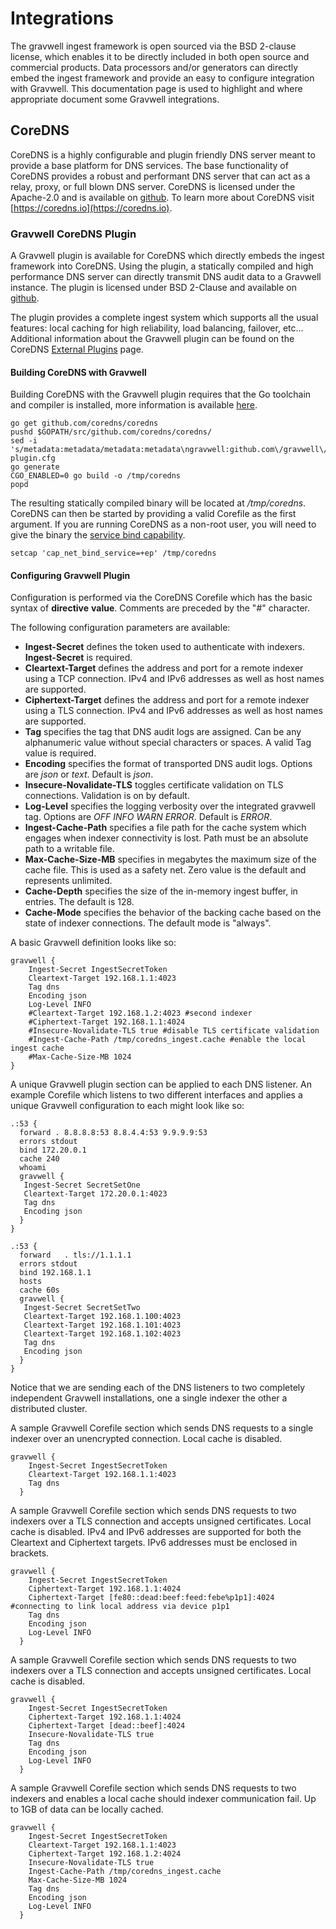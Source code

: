 # Integrations

The gravwell ingest framework is open sourced via the BSD 2-clause license, which enables it to be directly included in both open source and commercial products.  Data processors and/or generators can directly embed the ingest framework and provide an easy to configure integration with Gravwell.  This documentation page is used to highlight and where appropriate document some Gravwell integrations.

## CoreDNS

CoreDNS is a highly configurable and plugin friendly DNS server meant to provide a base platform for DNS services.   The base functionality of CoreDNS provides a robust and performant DNS server that can act as a relay, proxy, or full blown DNS server.  CoreDNS is licensed under the Apache-2.0 and is available on [github](https://github.com/coredns/coredns).  To learn more about CoreDNS visit [https://coredns.io](https://coredns.io).

### Gravwell CoreDNS Plugin

A Gravwell plugin is available for CoreDNS which directly embeds the ingest framework into CoreDNS.  Using the plugin, a statically compiled and high performance DNS server can directly transmit DNS audit data to a Gravwell instance.  The plugin is licensed under BSD 2-Clause and available on [github](https://github.com/gravwell/coredns).

The plugin provides a complete ingest system which supports all the usual features: local caching for high reliability, load balancing, failover, etc...  Additional information about the Gravwell plugin can be found on the CoreDNS [External Plugins](https://coredns.io/explugins/gravwell/) page.

#### Building CoreDNS with Gravwell

Building CoreDNS with the Gravwell plugin requires that the Go toolchain and compiler is installed, more information is available [here](https://golang.org/).

```
go get github.com/coredns/coredns
pushd $GOPATH/src/github.com/coredns/coredns/
sed -i 's/metadata:metadata/metadata:metadata\ngravwell:github.com\/gravwell\/coredns/g' plugin.cfg
go generate
CGO_ENABLED=0 go build -o /tmp/coredns
popd
```

The resulting statically compiled binary will be located at _/tmp/coredns_.  CoreDNS can then be started by providing a valid Corefile as the first argument.  If you are running CoreDNS as a non-root user, you will need to give the binary the [service bind capability](https://wiki.apache.org/httpd/NonRootPortBinding).

```
setcap 'cap_net_bind_service=+ep' /tmp/coredns
```

#### Configuring Gravwell Plugin

Configuration is performed via the CoreDNS Corefile which has the basic syntax of **directive** **value**.  Comments are preceded by the "#" character.

The following configuration parameters are available:

* **Ingest-Secret** defines the token used to authenticate with indexers.  **Ingest-Secret** is required.
* **Cleartext-Target** defines the address and port for a remote indexer using a TCP connection.  IPv4 and IPv6 addresses as well as host names are supported.
* **Ciphertext-Target** defines the address and port for a remote indexer using a TLS connection.  IPv4 and IPv6 addresses as well as host names are supported.
* **Tag** specifies the tag that DNS audit logs are assigned.  Can be any alphanumeric value without special characters or spaces.  A valid Tag value is required.
* **Encoding** specifies the format of transported DNS audit logs.  Options are _json_ or _text_.  Default is _json_.
* **Insecure-Novalidate-TLS** toggles certificate validation on TLS connections.  Validation is on by default.
* **Log-Level** specifies the logging verbosity over the integrated gravwell tag.  Options are _OFF_ _INFO_ _WARN_ _ERROR_.  Default is _ERROR_.
* **Ingest-Cache-Path** specifies a file path for the cache system which engages when indexer connectivity is lost.  Path must be an absolute path to a writable file.
* **Max-Cache-Size-MB** specifies in megabytes the maximum size of the cache file.  This is used as a safety net.  Zero value is the default and represents unlimited.
* **Cache-Depth** specifies the size of the in-memory ingest buffer, in entries. The default is 128.
* **Cache-Mode** specifies the behavior of the backing cache based on the state of indexer connections. The default mode is "always".


A basic Gravwell definition looks like so:

~~~
gravwell {
    Ingest-Secret IngestSecretToken
    Cleartext-Target 192.168.1.1:4023
    Tag dns
    Encoding json
    Log-Level INFO
    #Cleartext-Target 192.168.1.2:4023 #second indexer
    #Ciphertext-Target 192.168.1.1:4024
    #Insecure-Novalidate-TLS true #disable TLS certificate validation
    #Ingest-Cache-Path /tmp/coredns_ingest.cache #enable the local ingest cache
    #Max-Cache-Size-MB 1024
}
~~~

A unique Gravwell plugin section can be applied to each DNS listener.  An example Corefile which listens to two different interfaces and applies a unique Gravwell configuration to each might look like so:

~~~
.:53 {
  forward . 8.8.8.8:53 8.8.4.4:53 9.9.9.9:53
  errors stdout
  bind 172.20.0.1
  cache 240
  whoami
  gravwell {
   Ingest-Secret SecretSetOne
   Cleartext-Target 172.20.0.1:4023
   Tag dns
   Encoding json
  }
}

.:53 {
  forward	. tls://1.1.1.1
  errors stdout
  bind 192.168.1.1
  hosts
  cache 60s
  gravwell {
   Ingest-Secret SecretSetTwo
   Cleartext-Target 192.168.1.100:4023
   Cleartext-Target 192.168.1.101:4023
   Cleartext-Target 192.168.1.102:4023
   Tag dns
   Encoding json
  }
}
~~~

Notice that we are sending each of the DNS listeners to two completely independent Gravwell installations, one a single indexer the other a distributed cluster.

A sample Gravwell Corefile section which sends DNS requests to a single indexer over an unencrypted connection.  Local cache is disabled.

~~~
gravwell {
    Ingest-Secret IngestSecretToken
    Cleartext-Target 192.168.1.1:4023
    Tag dns
  }
~~~

A sample Gravwell Corefile section which sends DNS requests to two indexers over a TLS connection and accepts unsigned certificates. Local cache is disabled.
IPv4 and IPv6 addresses are supported for both the Cleartext and Ciphertext targets.  IPv6 addresses must be enclosed in brackets.

~~~
gravwell {
    Ingest-Secret IngestSecretToken
    Ciphertext-Target 192.168.1.1:4024
    Ciphertext-Target [fe80::dead:beef:feed:febe%p1p1]:4024 #connecting to link local address via device p1p1
    Tag dns
    Encoding json
    Log-Level INFO
  }
~~~

A sample Gravwell Corefile section which sends DNS requests to two indexers over a TLS connection and accepts unsigned certificates. Local cache is disabled.

~~~
gravwell {
    Ingest-Secret IngestSecretToken
    Ciphertext-Target 192.168.1.1:4024
    Ciphertext-Target [dead::beef]:4024
    Insecure-Novalidate-TLS true
    Tag dns
    Encoding json
    Log-Level INFO
  }
~~~

A sample Gravwell Corefile section which sends DNS requests to two indexers and enables a local cache should indexer communication fail.  Up to 1GB of data can be locally cached.

~~~
gravwell {
    Ingest-Secret IngestSecretToken
    Cleartext-Target 192.168.1.1:4023
    Ciphertext-Target 192.168.1.2:4024
    Insecure-Novalidate-TLS true
    Ingest-Cache-Path /tmp/coredns_ingest.cache
    Max-Cache-Size-MB 1024
    Tag dns
    Encoding json
    Log-Level INFO
  }
~~~

